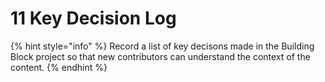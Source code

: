 # 11 Key Decision Log

{% hint style="info" %}
Record a list of key decisons made in the Building Block project so that new contributors can understand the context of the content.
{% endhint %}
